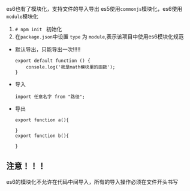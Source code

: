 es6也有了模块化，支持文件的导入导出
es5使用`commonjs`模块化，es6使用`module`模块化

1. `# npm init ` 初始化
2. 在`package.json`中设置 `type` 为 `module`,表示该项目中使用es6模块化规范

- 默认导出，只能导出一次!!!!!
    ```
    export default function () {
        console.log('我是math模块里的函数');
    }
    ```
- 导入
    ```
    import 任意名字 from "路径";
    ```
- 导出
    ```
    export function a(){

    }
    export function b(){
        
    }
    ```

## 注意！！！
es6的模块化不允许在代码中间导入，所有的导入操作必须在文件开头书写